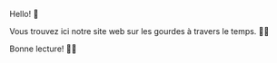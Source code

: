 Hello! 🌟

Vous trouvez ici notre site web sur les gourdes à travers le temps. 🥤📜

Bonne lecture! 📖😊
